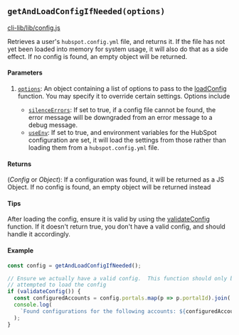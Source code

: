 ## `getAndLoadConfigIfNeeded(options)`

[cli-lib/lib/config.js](https://github.com/HubSpot/hubspot-cli/blob/master/packages/cli-lib/lib/config.js)

Retrieves a user's `hubspot.config.yml` file, and returns it. If the file has not yet been loaded into memory for system usage, it will also do that as a side effect. If no config is found, an empty object will be returned.

#### Parameters

1. [`options`](_Object_): An object containing a list of options to pass to the [loadConfig](./loadConfig.md) function. You may specify it to override certain settings. Options include

   - [`silenceErrors`](_Boolean_): If set to true, if a config file cannot be found, the error message will be downgraded from an error message to a debug message.
   - [`useEnv`](_Boolean_): If set to true, and environment variables for the HubSpot configuration are set, it will load the settings from those rather than loading them from a `hubspot.config.yml` file.

#### Returns

(_Config_ or _Object_): If a configuration was found, it will be returned as a JS Object. If no config is found, an empty object will be returned instead

#### Tips

After loading the config, ensure it is valid by using the [validateConfig](./validateConfig.md) function. If it doesn't return true, you don't have a valid config, and should handle it accordingly.

#### Example

```js
const config = getAndLoadConfigIfNeeded();

// Ensure we actually have a valid config.  This function should only be called after we have
// attempted to load the config
if (validateConfig()) {
  const configuredAccounts = config.portals.map(p => p.portalId).join(', ');
  console.log(
    `Found configurations for the following accounts: ${configuredAccounts}`
  );
}
```
